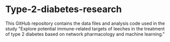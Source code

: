 # Type-2-diabetes-research
This GitHub repository contains the data files and analysis code used in the study "Explore potential immune-related targets of leeches in the treatment of type 2 diabetes based on network pharmacology and machine learning."

